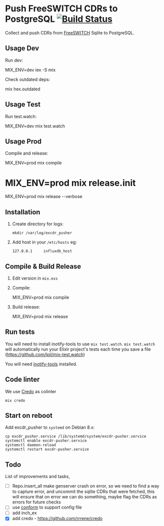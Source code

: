 # Push FreeSWITCH CDRs to PostgreSQL [![Build Status](https://travis-ci.org/areski/excdr-pusher.svg?branch=master)](https://travis-ci.org/areski/excdr_pusher_influxdb)


Collect and push CDRs from [FreeSWITCH](https://freeswitch.org/) Sqlite to PostgreSQL.


## Usage Dev

Run dev:

  MIX_ENV=dev iex -S mix

Check outdated deps:

  mix hex.outdated


## Usage Test

Run test.watch:

  MIX_ENV=dev mix test.watch


## Usage Prod

Compile and release:

  MIX_ENV=prod mix compile
  # MIX_ENV=prod mix release.init
  MIX_ENV=prod mix release --verbose


## Installation

1. Create directory for logs:

    ```
    mkdir /var/log/excdr_pusher
    ```

2. Add host in your `/etc/hosts` eg:

    ```
    127.0.0.1     influxdb_host
    ```


## Compile & Build Release

1. Edit version in `mix.exs`


2. Compile:

    MIX_ENV=prod mix compile


3. Build release:

    MIX_ENV=prod mix release


## Run tests

You will need to install inotify-tools to use `mix test.watch`.
`mix test.watch` will automatically run your Elixir project's tests each
time you save a file (https://github.com/lpil/mix-test.watch)

You will need [inotify-tools](https://github.com/rvoicilas/inotify-tools/wiki)
installed.


## Code linter

We use [Credo](https://github.com/rrrene/credo) as colinter

    mix credo


## Start on reboot

Add excdr_pusher to `systemd` on Debian 8.x:

    cp excdr_pusher.service /lib/systemd/system/excdr-pusher.service
    systemctl enable excdr-pusher.service
    systemctl daemon-reload
    systemctl restart excdr-pusher.service


## Todo

List of improvements and tasks,

- [ ] Repo.insert_all make genserver crash on error, so we need to find a way to capture error, and uncommit the sqlite CDRs that were fetched, this will ensure that on error we can do something, maybe flag the CDRs as errors for future checks
- [ ] use [conform](https://github.com/bitwalker/conform) to support config file
- [ ] add inch_ex
- [x] add credo - https://github.com/rrrene/credo
